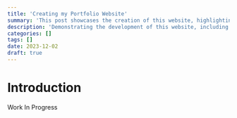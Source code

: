 ```yaml
---
title: 'Creating my Portfolio Website'
summary: 'This post showcases the creation of this website, highlighting design choices, development process, and key features.'
description: 'Demonstrating the development of this website, including design, implementation, and practical insights.'
categories: []
tags: []
date: 2023-12-02
draft: true
---
```


# Introduction

Work In Progress
